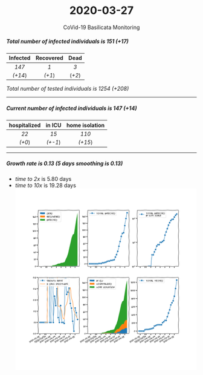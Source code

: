 <div align='center'>

# 2020-03-27
CoVid-19 Basilicata Monitoring
</div>

##### Total number of infected individuals is 151 (+17)
Infected | Recovered | Dead
:---: | :---: | :---:
*147* | *1* | *3*
*(+14*) | *(+1*) | (*+2*)

*Total number of tested individuals is 1254 (+208)*
***
##### Current number of infected individuals is 147 (+14)
hospitalized | in ICU | home isolation
:---: | :---: | :---:
*22* |*15* |*110*
*(+0*) |*(+-1*) |*(+15*)
***
##### Growth rate is 0.13 (5 days smoothing is 0.13)
- *time to 2x* is 5.80 days
- *time to 10x* is 19.28 days
![stats][stats]

[stats]: stats_Basilicata.png
